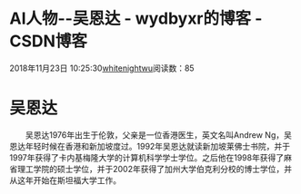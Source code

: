 # AI人物--吴恩达 - wydbyxr的博客 - CSDN博客
2018年11月23日 10:25:30[whitenightwu](https://me.csdn.net/wydbyxr)阅读数：85
# 吴恩达
  吴恩达1976年出生于伦敦，父亲是一位香港医生，英文名叫Andrew Ng，吴恩达年轻时候在香港和新加坡度过。1992年吴恩达就读新加坡莱佛士书院，并于1997年获得了卡内基梅隆大学的计算机科学学士学位。之后他在1998年获得了麻省理工学院的硕士学位，并于2002年获得了加州大学伯克利分校的博士学位，并从这年开始在斯坦福大学工作。
